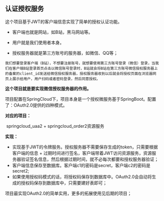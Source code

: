 ## 认证授权服务

这个项目基于JWT的客户端信息实现了简单的授权认证功能。

- 客户端也就是网站，如B站，黑马网站等。

- 用户就是我们使用者本身。

- 授权服务器就是第三方账号的服务器，如微信、QQ等；

```
我们想要登录客户端（B站），不想要注册账号，就想要使用第三方账号登录（微信）登录，当我们在客户端B站登录首页点击以微信账号登录时，B站就会将B站在第三方账号微信授权服务器上的备案的client_id发送给微信授权服务器，授权服务器收到以后就会将授权页面在浏览器网页上展示给用户，用户扫码或者密码登录，然后同意授权。
```

**这个项目就是要实现微信授权服务器的作用。**

项目配置在SpringCloud下，项目本身是一个授权微服务基于SpringBoot。配置了：OAuth2.0提供的四种模式。

**对应的项目：**

​	springcloud_uaa2 + springcloud_order2资源服务

**实现：**

- 实现基于JWT的令牌服务。授权服务器不需要保存生成的token，只需要根据客户端的信息 + 过期时间进行签名，客户端带着JWT访问资源服务，资源服务器验证签名信息，然后根据过期时间，就不必每次都要和授权服务器验证；
- 客户端信息保存至数据库。客户端c1的密码是secret，客户端c2的密码是secret2;
- 如果使用授权码模式的话，将授权码保存到数据库中。OAuth2.0会自动将生成的授权码保存到数据库中，只需要建好表即可；

项目最实现OAuth2.0的简单实用，更多的拓展使用见后期的项目；